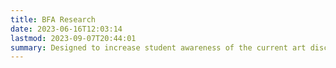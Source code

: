 ```yaml
---
title: BFA Research
date: 2023-06-16T12:03:14
lastmod: 2023-09-07T20:44:01
summary: Designed to increase student awareness of the current art discourse and the ability to use that knowledge as a means of awareness within the production of their own work.
---
```

